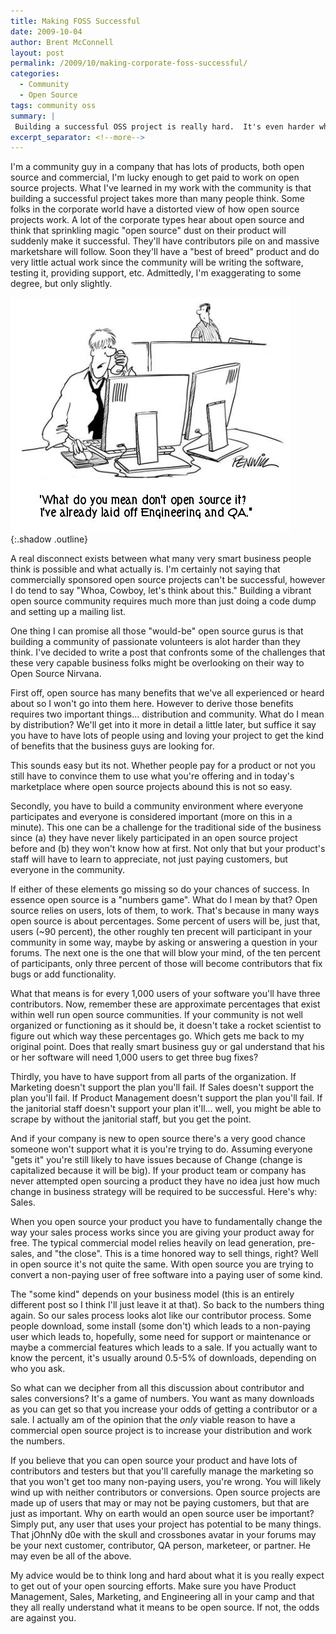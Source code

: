 ```yaml
---
title: Making FOSS Successful
date: 2009-10-04
author: Brent McConnell
layout: post
permalink: /2009/10/making-corporate-foss-successful/
categories:
  - Community
  - Open Source
tags: community oss
summary: |
 Building a successful OSS project is really hard.  It's even harder when the project is owned by a company that doesn't know what it takes to build a community.
excerpt_separator: <!--more-->
---
```

I'm a community guy in a company that has lots of products, both open source and commercial, I'm lucky enough to get paid to work on open source projects. What I've learned in my work with the community is that building a successful project takes more than many people think.  Some folks in the corporate world have a distorted view of how open source projects work. A lot of the corporate types hear about open source and think that sprinkling magic "open source" dust on their product will suddenly make it successful. They'll have contributors pile on and massive marketshare will follow. <!--more-->Soon they'll have a "best of breed" product and do very little actual work since the community will be writing the software, testing it, providing support, etc. Admittedly, I'm exaggerating to some degree, but only slightly.

![FOSS](/images/2009-10-04-making-corporate-foss-successful/open_source_it.jpg){:.shadow .outline}

A real disconnect exists between what many very smart business people think is possible and what actually is. I'm certainly not saying that commercially sponsored open source projects can't be successful, however I do tend to say "Whoa, Cowboy, let's think about this." Building a vibrant open source community requires much more than just doing a code dump and setting up a mailing list.

One thing I can promise all those "would-be" open source gurus is that building a community of passionate volunteers is alot harder than they think. I've decided to write a post that confronts some of the challenges that these very capable business folks might be overlooking on their way to Open Source Nirvana.

First off, open source has many benefits that we've all experienced or heard about so I won't go into them here. However to derive those benefits requires two important things... distribution and community. What do I mean by distribution? We'll get into it more in detail a little later, but suffice it say you have to have lots of people using and loving your project to get the kind of benefits that the business guys are looking for.

This sounds easy but its not. Whether people pay for a product or not you still have to convince them to use what you're offering and in today's marketplace where open source projects abound this is not so easy.

Secondly, you have to build a community environment where everyone participates and everyone is considered important (more on this in a minute). This one can be a challenge for the traditional side of the business since (a) they have never likely participated in an open source project before and (b) they won't know how at first. Not only that but your product's staff will have to learn to appreciate, not just paying customers, but everyone in the community.

If either of these elements go missing so do your chances of success. In essence open source is a "numbers game". What do I mean by that? Open source relies on users, lots of them, to work. That's because in many ways open source is about percentages. Some percent of users will be, just that, users (~90 percent), the other roughly ten precent will participant in your community in some way, maybe by asking or answering a question in your forums. The next one is the one that will blow your mind, of the ten percent of participants, only three percent of those will become contributors that fix bugs or add functionality.

What that means is for every 1,000 users of your software you'll have three contributors. Now, remember these are approximate percentages that exist within well run open source communities. If your community is not well organized or functioning as it should be, it doesn't take a rocket scientist to figure out which way these percentages go. Which gets me back to my original point. Does that really smart business guy or gal understand that his or her software will need 1,000 users to get three bug fixes?

Thirdly, you have to have support from all parts of the organization. If Marketing doesn't support the plan you'll fail. If Sales doesn't support the plan you'll fail. If Product Management doesn't support the plan you'll fail. If the janitorial staff doesn't support your plan it'll... well, you might be able to scrape by without the janitorial staff, but you get the point.

And if your company is new to open source there's a very good chance someone won't support what it is you're trying to do. Assuming everyone "gets it" you're still likely to have issues because of Change (change is capitalized because it will be big). If your product team or company has never attempted open sourcing a product they have no idea just how much change in business strategy will be required to be successful. Here's why: Sales.

When you open source your product you have to fundamentally change the way your sales process works since you are giving your product away for free. The typical commercial model relies heavily on lead generation, pre-sales, and "the close". This is a time honored way to sell things, right? Well in open source it's not quite the same. With open source you are trying to convert a non-paying user of free software into a paying user of some kind.

The "some kind" depends on your business model (this is an entirely different post so I think I'll just leave it at that). So back to the numbers thing again. So our sales process looks alot like our contributor process. Some people download, some install (some don't) which leads to a non-paying user which leads to, hopefully, some need for support or maintenance or maybe a commercial features which leads to a sale. If you actually want to know the percent, it's usually around 0.5-5% of downloads, depending on who you ask.

So what can we decipher from all this discussion about contributor and sales conversions? It's a game of numbers. You want as many downloads as you can get so that you increase your odds of getting a contributor or a sale. I actually am of the opinion that the <em>only</em> viable reason to have a commercial open source project is to increase your distribution and work the numbers.

If you believe that you can open source your product and have lots of contributors and testers but that you'll carefully manage the marketing so that you won't get too many non-paying users, you're wrong. You will likely wind up with neither contributors or conversions. Open source projects are made up of users that may or may not be paying customers, but that are just as important. Why on earth would an open source user be important? Simply put, any user that uses your project has potential to be many things. That jOhnNy d0e with the skull and crossbones avatar in your forums may be your next customer, contributor, QA person, marketeer, or partner. He may even be all of the above.

My advice would be to think long and hard about what it is you really expect to get out of your open sourcing efforts. Make sure you have Product Management, Sales, Marketing, and Engineering all in your camp and that they all really understand what it means to be open source. If not, the odds are against you.
